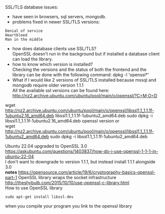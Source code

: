 SSL/TLS database issues:
- have seen in browsers, sql servers, mongodb.  
- problems fixed in newer SSL/TLS versions:  
```
Denial of service
Heartbleed
Man in the middle
```
- how does database clients use SSL/TLS?  
OpenSSL doesn't run in the background but if installed a database client can load the library.
- how to know which version is installed?  
Checking the versions and the status of both the frontend and the library can be done with the following command:
dpkg -l 'openssl*'
- What if I would like 2 versions of SSL/TLS installed because mssql and mongodb require older version 1.1.1  
All the available ssl versions can be found here:  
http://nz2.archive.ubuntu.com/ubuntu/pool/main/o/openssl/?C=M;O=D

wget http://nz2.archive.ubuntu.com/ubuntu/pool/main/o/openssl/libssl1.1_1.1.1f-1ubuntu2.16_amd64.deb
                                                              libssl1.1_1.1.1f-1ubuntu2_amd64.deb
sudo dpkg -i libssl1.1_1.1.1f-1ubuntu2.16_amd64.deb
openssl version
or  
wget http://nz2.archive.ubuntu.com/ubuntu/pool/main/o/openssl/libssl1.1_1.1.1f-1ubuntu2_amd64.deb
sudo dpkg -i libssl1.1_1.1.1f-1ubuntu2_amd64.deb

Ubuntu 22.04 upgraded to OpenSSL 3.0  
https://askubuntu.com/questions/1403837/how-do-i-use-openssl-1-1-1-in-ubuntu-22-04  
I don't want to downgrade to version 1.1.1, but instead install 1.1.1 alongside 3.0  
**notes**
https://opensource.com/article/19/6/cryptography-basics-openssl-part-1
OpenSSL library wraps the socket infrastructure  
http://theshybulb.com/2015/10/10/use-openssl-c-library.html  
How to use OpenSSL library  
```
sudo apt-get install libssl-dev
```
when you compile your program you link to the openssl library